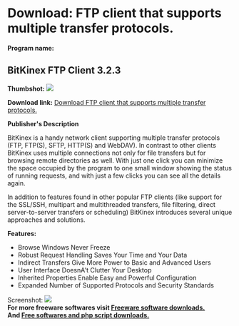 # Download: FTP client that supports multiple transfer protocols.

**Program name:**

## BitKinex FTP Client 3.2.3

  
**Thumbshot:** ![](http://www.freewarefiles.com/screenshot/btknxftp_md.jpg)   
  
**Download link:** [Download FTP client that supports multiple transfer protocols.](http://freesoftwares.boysofts.com/BitKinex-FTP-Client_program_57588.html)  
  


**Publisher's Description**  
  


BitKinex is a handy network client supporting multiple transfer protocols (FTP, FTP(S), SFTP, HTTP(S) and WebDAV). In contrast to other clients BitKinex uses multiple connections not only for file transfers but for browsing remote directories as well. With just one click you can minimize the space occupied by the program to one small window showing the status of running requests, and with just a few clicks you can see all the details again. 

In addition to features found in other popular FTP clients (like support for the SSL/SSH, multipart and multithreaded transfers, file filtering, direct server-to-server transfers or scheduling) BitKinex introduces several unique approaches and solutions.

**Features:**

  * Browse Windows Never Freeze 
  * Robust Request Handling Saves Your Time and Your Data 
  * Indirect Transfers Give More Power to Basic and Advanced Users 
  * User Interface DoesnA't Clutter Your Desktop 
  * Inherited Properties Enable Easy and Powerful Configuration 
  * Expanded Number of Supported Protocols and Security Standards 

  
  
Screenshot: ![](http://www.freewarefiles.com/screenshot/btknxftp.jpg)   
**For more freeware softwares visit [Freeware software downloads.](http://freesoftwares.boysofts.com/)**   
**And [Free softwares and php script downloads.](http://www.boysofts.com/)**

